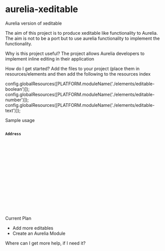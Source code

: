 # aurelia-xeditable
Aurelia version of xeditable

The aim of this project is to produce xeditable like functionality to Aurelia. The aim is
not to be a port but to use aurelia functionality to implement the functionality. 

Why is this project useful?
The project allows Aurelia developers to implement inline editing in their application

How do I get started?
Add the files to your project (place them in resources/elements and then add the following to the resources index

  config.globalResources([PLATFORM.moduleName('./elements/editable-boolean')]);
  config.globalResources([PLATFORM.moduleName('./elements/editable-number')]);
  config.globalResources([PLATFORM.moduleName('./elements/editable-text')]);

Sample usage
<code>
<div class="col-12"><strong>Address</strong></div>
<div class="col">
  <div class="row">
    <div class="col-12"><editable-text value.bind="customer.address.street" maxlength="256" required="true" save.call="update('address.street', value)"></editable-text></div>
    <div class="col-8"><editable-text value.bind="customer.address.city" maxlength="256" required="true" save.call="update('address.city', value)"></editable-text></div>
    <div class="col-4"><editable-text value.bind="customer.address.state" maxlength="256" required="true" save.call="update('address.state', value)"></editable-text></div>
    <div class="col-8"><editable-text value.bind="customer.address.country" maxlength="256" required="true" save.call="update('address.country', value)"></editable-text></div>
    <div class="col-4"><editable-text value.bind="customer.address.postcode" maxlength="256" required="true" save.call="update('address.postcode', value)"></editable-text></div>
  </div>
</div>
</code>

Current Plan
- Add more editables
- Create an Aurelia Module

Where can I get more help, if I need it?
